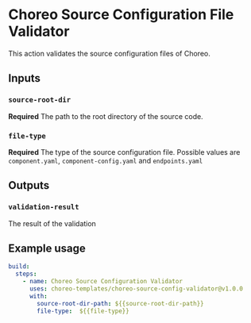 # Choreo Source Configuration File Validator

This action validates the source configuration files of Choreo.

## Inputs

### `source-root-dir`

**Required** The path to the root directory of the source code.

### `file-type`

**Required** The type of the source configuration file. Possible values are `component.yaml`, `component-config.yaml` and `endpoints.yaml`

## Outputs

### `validation-result`

The result of the validation

## Example usage

```yaml
build:
  steps:
    - name: Choreo Source Configuration Validator
      uses: choreo-templates/choreo-source-config-validator@v1.0.0
      with:
        source-root-dir-path: ${{source-root-dir-path}}
        file-type:  ${{file-type}}
```
